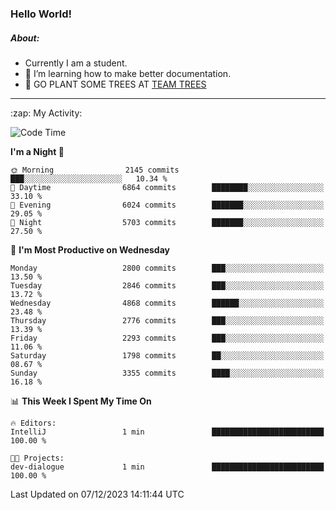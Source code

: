 ### Hello World!

##### About:
- Currently I am a student.
- 🌱 I’m learning how to make better documentation.
- 🌱 GO PLANT SOME TREES AT [TEAM TREES](https://teamtrees.org/)

---
  <summary>:zap: My Activity:</summary>
  
<!--START_SECTION:waka-->
![Code Time](http://img.shields.io/badge/Code%20Time-1%2C267%20hrs%2047%20mins-blue)

**I'm a Night 🦉** 

```text
🌞 Morning                2145 commits        ███░░░░░░░░░░░░░░░░░░░░░░   10.34 % 
🌆 Daytime                6864 commits        ████████░░░░░░░░░░░░░░░░░   33.10 % 
🌃 Evening                6024 commits        ███████░░░░░░░░░░░░░░░░░░   29.05 % 
🌙 Night                  5703 commits        ███████░░░░░░░░░░░░░░░░░░   27.50 % 
```
📅 **I'm Most Productive on Wednesday** 

```text
Monday                   2800 commits        ███░░░░░░░░░░░░░░░░░░░░░░   13.50 % 
Tuesday                  2846 commits        ███░░░░░░░░░░░░░░░░░░░░░░   13.72 % 
Wednesday                4868 commits        ██████░░░░░░░░░░░░░░░░░░░   23.48 % 
Thursday                 2776 commits        ███░░░░░░░░░░░░░░░░░░░░░░   13.39 % 
Friday                   2293 commits        ███░░░░░░░░░░░░░░░░░░░░░░   11.06 % 
Saturday                 1798 commits        ██░░░░░░░░░░░░░░░░░░░░░░░   08.67 % 
Sunday                   3355 commits        ████░░░░░░░░░░░░░░░░░░░░░   16.18 % 
```


📊 **This Week I Spent My Time On** 

```text
🔥 Editors: 
IntelliJ                 1 min               █████████████████████████   100.00 % 

🐱‍💻 Projects: 
dev-dialogue             1 min               █████████████████████████   100.00 % 
```


 Last Updated on 07/12/2023 14:11:44 UTC
<!--END_SECTION:waka-->
